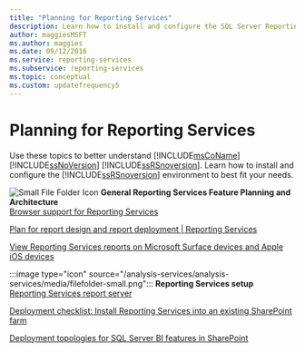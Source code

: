 ```yaml
---
title: "Planning for Reporting Services"
description: Learn how to install and configure the SQL Server Reporting Services (SSRS) environment to best fit your needs.
author: maggiesMSFT
ms.author: maggies
ms.date: 09/12/2016
ms.service: reporting-services
ms.subservice: reporting-services
ms.topic: conceptual
ms.custom: updatefrequency5
---
```

# Planning for Reporting Services
  Use these topics to better understand [!INCLUDE[msCoName](../includes/msconame-md.md)] [!INCLUDE[ssNoVersion](../includes/ssnoversion-md.md)] [!INCLUDE[ssRSnoversion](../includes/ssrsnoversion-md.md)]. Learn how to install and configure the [!INCLUDE[ssRSnoversion](../includes/ssrsnoversion-md.md)] environment to best fit your needs.  
  
 ![Small File Folder Icon](/analysis-services/analysis-services/media/filefolder-small.png "Small File Folder Icon") **General Reporting Services Feature Planning and Architecture**  
 [Browser support for Reporting Services](../reporting-services/browser-support-for-reporting-services-and-power-view.md)  
  
 [Plan for report design and report deployment | Reporting Services](./plan-for-report-design-and-report-deployment-reporting-services.md)  
  
 [View Reporting Services reports on Microsoft Surface devices and  Apple iOS devices](./what-s-new-in-sql-server-reporting-services-ssrs.md)  

:::image type="icon" source="/analysis-services/analysis-services/media/filefolder-small.png"::: **Reporting Services setup**  
 [Reporting Services report server](../reporting-services/report-server-sharepoint/reporting-services-report-server.md)  
  
 [Deployment checklist: Install Reporting Services into an existing SharePoint farm](/previous-versions/sql/sql-server-2016/hh231676(v=sql.130))  
  
 [Deployment topologies for SQL Server BI features in SharePoint](/previous-versions/sql/sql-server-2016/hh231674(v=sql.130))  
  
